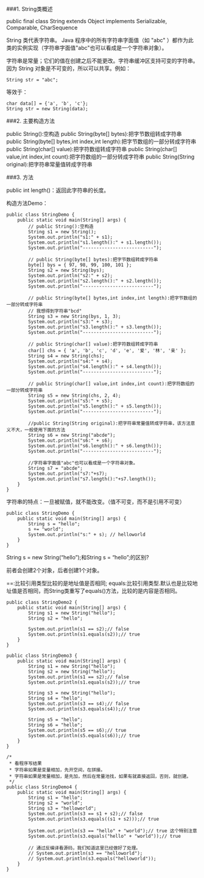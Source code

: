 ###1. String类概述

public final class String
extends Object
implements Serializable, Comparable<String>, CharSequence

String 类代表字符串。
Java 程序中的所有字符串字面值（如 "abc" ）都作为此类的实例实现（字符串字面值"abc"也可以看成是一个字符串对象）。

字符串是常量；它们的值在创建之后不能更改。字符串缓冲区支持可变的字符串。因为 String 对象是不可变的，所以可以共享。例如： 

	String str = "abc";
	 
 等效于： 

    char data[] = {'a', 'b', 'c'};
    String str = new String(data);

###2. 主要构造方法

public String():空构造
public String(byte[] bytes):把字节数组转成字符串
public String(byte[] bytes,int index,int length):把字节数组的一部分转成字符串
public String(char[] value):把字符数组转成字符串
public String(char[] value,int index,int count):把字符数组的一部分转成字符串
public String(String original):把字符串常量值转成字符串

###3. 方法

public int length()：返回此字符串的长度。

构造方法Demo：

	public class StringDemo {
		public static void main(String[] args) {
			// public String():空构造
			String s1 = new String();
			System.out.println("s1:" + s1);
			System.out.println("s1.length():" + s1.length());
			System.out.println("--------------------------");

			// public String(byte[] bytes):把字节数组转成字符串
			byte[] bys = { 97, 98, 99, 100, 101 };
			String s2 = new String(bys);
			System.out.println("s2:" + s2);
			System.out.println("s2.length():" + s2.length());
			System.out.println("--------------------------");

			// public String(byte[] bytes,int index,int length):把字节数组的一部分转成字符串
			// 我想得到字符串"bcd"
			String s3 = new String(bys, 1, 3);
			System.out.println("s3:" + s3);
			System.out.println("s3.length():" + s3.length());
			System.out.println("--------------------------");

			// public String(char[] value):把字符数组转成字符串
			char[] chs = { 'a', 'b', 'c', 'd', 'e', '爱', '林', '亲' };
			String s4 = new String(chs);
			System.out.println("s4:" + s4);
			System.out.println("s4.length():" + s4.length());
			System.out.println("--------------------------");

			// public String(char[] value,int index,int count):把字符数组的一部分转成字符串
			String s5 = new String(chs, 2, 4);
			System.out.println("s5:" + s5);
			System.out.println("s5.length():" + s5.length());
			System.out.println("--------------------------");
			
			//public String(String original):把字符串常量值转成字符串，该方法意义不大，一般使用下面的方法
			String s6 = new String("abcde");
			System.out.println("s6:" + s6);
			System.out.println("s6.length():" + s6.length());
			System.out.println("--------------------------");
			
			//字符串字面值"abc"也可以看成是一个字符串对象。
			String s7 = "abcde";
			System.out.println("s7:"+s7);
			System.out.println("s7.length():"+s7.length());
		}
	}

字符串的特点：一旦被赋值，就不能改变。（值不可变，而不是引用不可变）

	public class StringDemo {
		public static void main(String[] args) {
			String s = "hello";
			s += "world";
			System.out.println("s:" + s); // helloworld
		}
	}

String s = new String(“hello”);和String s = “hello”;的区别?	

前者会创建2个对象，后者创建1个对象。

==:比较引用类型比较的是地址值是否相同;
equals:比较引用类型.默认也是比较地址值是否相同，而String类重写了equals()方法，比较的是内容是否相同。

	public class StringDemo2 {
		public static void main(String[] args) {
			String s1 = new String("hello");
			String s2 = "hello";

			System.out.println(s1 == s2);// false
			System.out.println(s1.equals(s2));// true
		}
	}

	public class StringDemo3 {
		public static void main(String[] args) {
			String s1 = new String("hello");
			String s2 = new String("hello");
			System.out.println(s1 == s2);// false
			System.out.println(s1.equals(s2));// true

			String s3 = new String("hello");
			String s4 = "hello";
			System.out.println(s3 == s4);// false
			System.out.println(s3.equals(s4));// true

			String s5 = "hello";
			String s6 = "hello";
			System.out.println(s5 == s6);// true
			System.out.println(s5.equals(s6));// true
		}
	}
	
	/*
	 * 看程序写结果
	 * 字符串如果是变量相加，先开空间，在拼接。
	 * 字符串如果是常量相加，是先加，然后在常量池找，如果有就直接返回，否则，就创建。
	 */
	public class StringDemo4 {
		public static void main(String[] args) {
			String s1 = "hello";
			String s2 = "world";
			String s3 = "helloworld";
			System.out.println(s3 == s1 + s2);// false
			System.out.println(s3.equals((s1 + s2)));// true

			System.out.println(s3 == "hello" + "world");// true 这个特别注意
			System.out.println(s3.equals("hello" + "world"));// true

			// 通过反编译看源码，我们知道这里已经做好了处理。
			// System.out.println(s3 == "helloworld");
			// System.out.println(s3.equals("helloworld"));
		}
	}